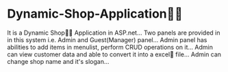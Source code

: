 # Dynamic-Shop-Application🛒🛒
It is a Dynamic Shop🛒🛒 Application in ASP.net...
Two panels are provided in in this system i.e. Admin and Guest(Manager) panel...
Admin panel has abilities to add items in menulist, perform CRUD operations on it...
Admin can view customer data and able to convert it into a excel📑 file...
Admin can change shop name and it's slogan...
